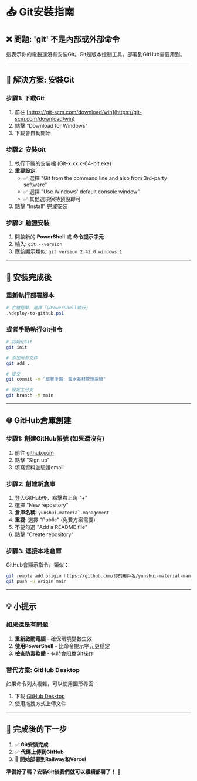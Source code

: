 # 📥 Git安裝指南

## ❌ **問題**: 'git' 不是內部或外部命令

這表示你的電腦還沒有安裝Git。Git是版本控制工具，部署到GitHub需要用到。

---

## 🔧 **解決方案: 安裝Git**

### **步驟1: 下載Git**
1. 前往 [https://git-scm.com/download/win](https://git-scm.com/download/win)
2. 點擊 "Download for Windows"
3. 下載會自動開始

### **步驟2: 安裝Git**
1. 執行下載的安裝檔 (Git-x.xx.x-64-bit.exe)
2. **重要設定**:
   - ✅ 選擇 "Git from the command line and also from 3rd-party software"
   - ✅ 選擇 "Use Windows' default console window"
   - ✅ 其他選項保持預設即可
3. 點擊 "Install" 完成安裝

### **步驟3: 驗證安裝**
1. 開啟新的 **PowerShell** 或 **命令提示字元**
2. 輸入: `git --version`
3. 應該顯示類似: `git version 2.42.0.windows.1`

---

## 🚀 **安裝完成後**

### **重新執行部署腳本**
```powershell
# 右鍵點擊，選擇「以PowerShell執行」
.\deploy-to-github.ps1
```

### **或者手動執行Git指令**
```bash
# 初始化Git
git init

# 添加所有文件
git add .

# 提交
git commit -m "部署準備: 雲水基材管理系統"

# 設定主分支
git branch -M main
```

---

## 🌐 **GitHub倉庫創建**

### **步驟1: 創建GitHub帳號** (如果還沒有)
1. 前往 [github.com](https://github.com)
2. 點擊 "Sign up"
3. 填寫資料並驗證email

### **步驟2: 創建新倉庫**
1. 登入GitHub後，點擊右上角 "+" 
2. 選擇 "New repository"
3. **倉庫名稱**: `yunshui-material-management`
4. **重要**: 選擇 "Public" (免費方案需要)
5. 不要勾選 "Add a README file"
6. 點擊 "Create repository"

### **步驟3: 連接本地倉庫**
GitHub會顯示指令，類似：
```bash
git remote add origin https://github.com/你的用戶名/yunshui-material-management.git
git push -u origin main
```

---

## 💡 **小提示**

### **如果還是有問題**
1. **重新啟動電腦** - 確保環境變數生效
2. **使用PowerShell** - 比命令提示字元更穩定
3. **檢查防毒軟體** - 有時會阻擋Git操作

### **替代方案: GitHub Desktop**
如果命令列太複雜，可以使用圖形界面：
1. 下載 [GitHub Desktop](https://desktop.github.com/)
2. 使用拖拽方式上傳文件

---

## 🎯 **完成後的下一步**

1. ✅ **Git安裝完成**
2. ✅ **代碼上傳到GitHub**
3. 🚀 **開始部署到Railway和Vercel**

**準備好了嗎？安裝Git後我們就可以繼續部署了！** 🚀